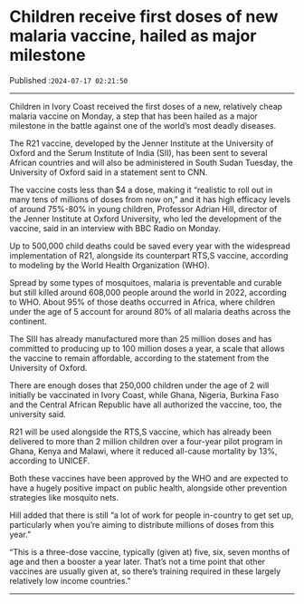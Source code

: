 # Children receive first doses of new malaria vaccine, hailed as major milestone

Published :`2024-07-17 02:21:50`

---

Children in Ivory Coast received the first doses of a new, relatively cheap malaria vaccine on Monday, a step that has been hailed as a major milestone in the battle against one of the world’s most deadly diseases.

The R21 vaccine, developed by the Jenner Institute at the University of Oxford and the Serum Institute of India (SII), has been sent to several African countries and will also be administered in South Sudan Tuesday, the University of Oxford said in a statement sent to CNN.

The vaccine costs less than $4 a dose, making it “realistic to roll out in many tens of millions of doses from now on,” and it has high efficacy levels of around 75%-80% in young children, Professor Adrian Hill, director of the Jenner Institute at Oxford University, who led the development of the vaccine, said in an interview with BBC Radio on Monday.

Up to 500,000 child deaths could be saved every year with the widespread implementation of R21, alongside its counterpart RTS,S vaccine, according to modeling by the World Health Organization (WHO).

Spread by some types of mosquitoes, malaria is preventable and curable but still killed around 608,000 people around the world in 2022, according to WHO. About 95% of those deaths occurred in Africa, where children under the age of 5 account for around 80% of all malaria deaths across the continent.

The SIII has already manufactured more than 25 million doses and has committed to producing up to 100 million doses a year, a scale that allows the vaccine to remain affordable, according to the statement from the University of Oxford.

There are enough doses that 250,000 children under the age of 2 will initially be vaccinated in Ivory Coast, while Ghana, Nigeria, Burkina Faso and the Central African Republic have all authorized the vaccine, too, the university said.

R21 will be used alongside the RTS,S vaccine, which has already been delivered to more than 2 million children over a four-year pilot program in Ghana, Kenya and Malawi, where it reduced all-cause mortality by 13%, according to UNICEF.

Both these vaccines have been approved by the WHO and are expected to have a hugely positive impact on public health, alongside other prevention strategies like mosquito nets.

Hill added that there is still “a lot of work for people in-country to get set up, particularly when you’re aiming to distribute millions of doses from this year.”

“This is a three-dose vaccine, typically (given at) five, six, seven months of age and then a booster a year later. That’s not a time point that other vaccines are usually given at, so there’s training required in these largely relatively low income countries.”

---

